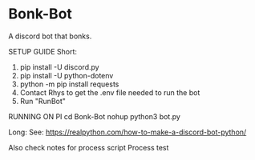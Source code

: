 # Bonk-Bot
A discord bot that bonks.

SETUP GUIDE
Short:
1. pip install -U discord.py
2. pip install -U python-dotenv
3. python -m pip install requests
4. Contact Rhys to get the .env file needed to run the bot
5. Run "RunBot"

RUNNING ON PI
cd Bonk-Bot
nohup python3 bot.py


Long:
See: https://realpython.com/how-to-make-a-discord-bot-python/

Also check notes for process script
Process test